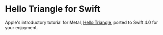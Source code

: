 # Hello Triangle for Swift

Apple's introductory tutorial for Metal, [Hello Triangle](https://developer.apple.com/documentation/metal/hello_triangle), ported to Swift 4.0 for your enjoyment.

